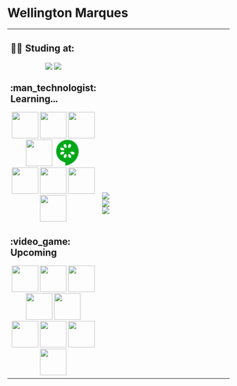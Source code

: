 <h1> Wellington Marques</h1>

<table width="100%" align="center">
 <tr>
    <td align="left" width="40%">
      <div align="center">
      <h2 align="left">👨‍🎓 Studing at:</h2>
      <a align="left" href="https://fatecrl.edu.br/cursos/analise-e-desenvolvimento-de-sistemas"><img align="center" src="https://fatecrl.edu.br/static/img/logo-fatec.png" height="100"/></a>
      <a align="right" href="https://cursos.alura.com.br/vitrinedev/wellingtonnn"><img align="center" src="https://cursos.alura.com.br/assets/images/logos/logo-alura.svg" height="100"/></a>
      </div>
      <div align="center">
<h2 align="left">:man_technologist: Learning...</h2>     
  <img src="https://cdn.jsdelivr.net/gh/devicons/devicon/icons/java/java-original-wordmark.svg" width="60" height="60"/>
  <img src="https://cdn.jsdelivr.net/gh/devicons/devicon/icons/selenium/selenium-original.svg" width="60" height="60"/>
  <img src="https://cdn.jsdelivr.net/gh/devicons/devicon/icons/spring/spring-original-wordmark.svg" width="60" height="60"/>     
  <img src="https://cdn.jsdelivr.net/gh/devicons/devicon@latest/icons/mysql/mysql-original-wordmark.svg" width="60" height="60"/>
          
<!--   <img src="https://cdn.jsdelivr.net/gh/devicons/devicon/icons/mongodb/mongodb-original-wordmark.svg" width="60" height="60"/>   -->
  <img src="https://raw.githubusercontent.com/devicons/devicon/55609aa5bd817ff167afce0d965585c92040787a/icons/cucumber/cucumber-plain.svg" width="60" height="60"/>
</div>
<div align="center">
  <img src="https://cdn.jsdelivr.net/gh/devicons/devicon/icons/intellij/intellij-original.svg" width="60" height="60"/>
  <img src="https://cdn.jsdelivr.net/gh/devicons/devicon/icons/kotlin/kotlin-original.svg" width="60" height="60"/>
  <img src="https://cdn.jsdelivr.net/gh/devicons/devicon/icons/vscode/vscode-original-wordmark.svg" width="60" height="60"/>
  <img src="https://cdn.jsdelivr.net/gh/devicons/devicon/icons/c/c-original.svg" width="60" height="60"/>
</div>
  <h2>:video_game: Upcoming</h2>
<div div align="center">
  <img src="https://cdn.jsdelivr.net/gh/devicons/devicon/icons/javascript/javascript-original.svg" width="60" height="60"/>
  <img src="https://cdn.jsdelivr.net/gh/devicons/devicon/icons/css3/css3-original.svg" width="60" height="60"/>
  <img src="https://cdn.jsdelivr.net/gh/devicons/devicon/icons/html5/html5-original.svg" width="60" height="60"/>
  <img src="https://cdn.jsdelivr.net/gh/devicons/devicon/icons/android/android-original-wordmark.svg" width="60" height="60"/>
  <img src="https://cdn.jsdelivr.net/gh/devicons/devicon/icons/python/python-original-wordmark.svg" width="60" height="60"/>
   
</div>
<div align="center">
  <img src="https://cdn.jsdelivr.net/gh/devicons/devicon/icons/flutter/flutter-original.svg" width="60" height="60"/>
  <img src="https://cdn.jsdelivr.net/gh/devicons/devicon/icons/mongodb/mongodb-original-wordmark.svg" width="60" height="60"/>
  <img src="https://cdn.jsdelivr.net/gh/devicons/devicon/icons/dart/dart-original.svg" width="60" height="60"/>
  <img src="https://cdn.jsdelivr.net/gh/devicons/devicon/icons/arduino/arduino-original-wordmark.svg" width="60" height="60"/>
</div>
   </td>
    <td align="right" width="57%">
  <div align="right"> 
  <a href="https://github.com/WMarques25/WMarques25">
   <img align="right" width="620" src="https://github-readme-stats.vercel.app/api?username=wmarques25&count_private=true&show_icons=true&theme=github_dark"><br>
   <img align="right" width="41.4424%" src="https://github-readme-stats.vercel.app/api/top-langs?username=wmarques25&lang_count=16&format=compact&theme=github_dark"></a>
   <a href="https://github.com/WMarques25/Imersao-Java-Alura">
   <img align="left" width="49%" src="https://github-readme-stats.vercel.app/api/pin/?username=wmarques25&repo=Imersao-Java-Alura&theme=github_dark"></a>
   <a href="https://github.com/WMarques25/fatec">
    <img align="left" width="49%" src="https://github-readme-stats.vercel.app/api/pin/?username=wmarques25&repo=Fatec&theme=github_dark"></a>
   <a href="https://github.com/WMarques25/Estudos-Alura">
    <img align="left" width="49%" src="https://github-readme-stats.vercel.app/api/pin/?username=wmarques25&repo=Estudos-Alura&theme=github_dark"></a>
    </div>
   </td>
 </tr>
</table>
  
